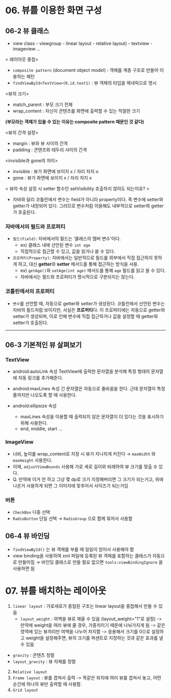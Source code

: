 # 06. 뷰를 이용한 화면 구성
## 06-2 뷰 클래스
- view class - viewgroup - linear layout
                       - relative layout)
             - textview
             - imageview …

< 레이아웃 중첩>
- `composite pattern` (document object model) : 객체를 계층 구조로 만들어 이용하는 패턴
- `findViewById<TextView>(R.id.text1)`        : 뷰 객체의 타입을 제네릭으로 명시

<뷰의 크기>
- match_parent : 부모 크기 전체
- wrap_content : 자신이 콘텐츠를 화면에 출력할 수 있는 적절한 크기

**(부모라는 객체가 있을 수 있는 이유는 composite pattern 때문인 것 같다)**

<뷰의 간격 설정>
- margin : 뷰와 뷰 사이의 간격
- padding : 콘텐츠와 테두리 사이의 간격

<invisible과 gone의 차이>
- invisible : 뷰가 화면에 보이지 x / 자리 차지 o
- gone : 뷰가 화면에 보이지 x / 자리 차지 x

< 뷰의 속성 설정 시 setter 함수인 setVisibility 호출하지 않아도 되는이유? >
- 자바와 달리 코틀린에서 변수는 field가 아니라 property이다. 즉 변수에 setter와 getter가 내장되어 있다. 그러므로 변수처럼 이용해도 내부적으로 setter와 getter가 호출된다.

### 자바에서의 필드와 프로퍼티
- `필드(Field)`: 자바에서의 필드는 ‘클래스의 멤버 변수’이다.
    - ex) 클래스 내에 선언된 변수 `int age`
    - 직접적으로 접근할 수 있고, 값을 읽거나 쓸 수 있다.
- `프로퍼티(Property)`: 자바에서는 일반적으로 필드를 외부에서 직접 접근하지 못하게 하고, 대신 **getter**와 **setter** 메서드를 통해 접근하는 방식을 사용.
    - ex) `getAge()`와 `setAge(int age)` 메서드를 통해 `age` 필드를 읽고 쓸 수 있다.
    - 자바에서는 필드와 프로퍼티가 명시적으로 구분되지는 않는다.

### 코틀린에서의 프로퍼티
- `변수`를 선언할 때, 자동으로 getter와 setter가 생성된다. 코틀린에서 선언된 변수는 자바의 필드처럼 보이지만, 사실은 **프로퍼티**다. 이 프로퍼티에는 자동으로 getter와 setter가 생성되며, 이로 인해 변수에 직접 접근하거나 값을 설정할 때 getter와 setter가 호출된다.

---
## 06-3 기본적인 뷰 살펴보기

### TextView
- android:autoLink 속성
TextView에 출력한 문자열을 분석해 특정 형태의 문자열에 자동 링크를 추가해준다.

- android:maxLines 속성
긴 문자열은 자동으로 줄바꿈을 한다. 근데 문자열이 특정 줄까지만 나오도록 할 때 사용한다.

- android:ellipsize 속성
  - maxLines 속성을 이용할 때 출력되지 않은 문자열이 더 있다는 것을 표시하기 위해 사용한다.
  - end, middle, start …

### ImageView
- 너비, 높이를 wrap_content로 지정 시 뷰가 지나치게 커진다
  → `maxWidth` 와 `maxHeight` 사용한다.
- 이때, `adjustViewBounds` 사용해 가로 세로 길이와 비례하여 뷰 크기를 맞출 수 있다.
- Q. 만약에 이거 안 하고 그냥 몇 dp로 크기 지정해버리면 그 크기가 되는거고, 위에 나온거 사용하게 되면 그 이미지에 맞추어서 사이즈가 되는거임

### 버튼
- `CheckBox` 다중 선택
- `RadioButton`  단일 선택 → `RadioGroup` 으로 함께 묶어서 사용함

## 06-4 뷰 바인딩
- `findViewById()` 는 뷰 객체를 부를 때 일일이 얻어서 사용해야 함
- view binding을 사용하여 xml 파일에 등록된 뷰 객체를 포함하는 클래스가 자동으로 만들어짐
→ 바인딩 클래스로 만들 필요 없으면 `tools:viewBindingIgnore` 을 사용하면 됨

# 07. 뷰를 배치하는 레이아웃
1.  `linear layout` : 가로세로가 중첩된 구조는 linear layout을 중첩해서 만들 수 있음
    - `layout_weight` : 여백을 뷰로 채울 수 있음 (layout_weight="1"로 설정)
      -> 만약에 weight을 여러 뷰에 줄 경우, 가중치이기 때문에 나눠가지게 됨
      -> 같은 영역에 있는 뷰끼리만 여백을 나누어 차지함
      -> 응용해서 크기를 0으로 설정하고 weight을 설정해주면, 뷰의 크기를 퍼센트로 지정하는 것과 같은 효과를 낼 수 있음
- `gravity` : 콘텐츠 정렬
- `layout_gravity` : 뷰 자체를 정렬

2. `Relative layout`
3. `Frame layout` : 뷰를 겹쳐서 출력
   -> 똑같은 위치에 여러 뷰를 겹쳐서 놓고, 어떤 순간에 하나의 뷰만 출력할 때 사용함.
4. `Grid layout`
